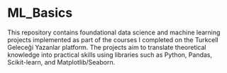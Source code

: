 # ML_Basics
This repository contains foundational data science and machine learning projects implemented as part of the courses I completed on the Turkcell Geleceği Yazanlar platform. The projects aim to translate theoretical knowledge into practical skills using libraries such as Python, Pandas, Scikit-learn, and Matplotlib/Seaborn.
